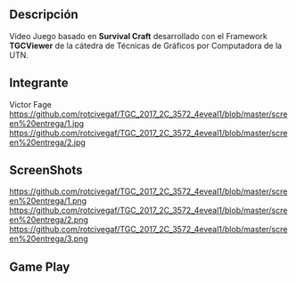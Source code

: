 ## Descripción ##
Video Juego basado en **Survival Craft** desarrollado con el Framework **TGCViewer** de la cátedra de Técnicas de Gráficos por Computadora de la UTN.

## Integrante ##

Victor Fage
https://github.com/rotcivegaf/TGC_2017_2C_3572_4eveal1/blob/master/screen%20entrega/1.jpg
https://github.com/rotcivegaf/TGC_2017_2C_3572_4eveal1/blob/master/screen%20entrega/2.jpg

## ScreenShots ##
https://github.com/rotcivegaf/TGC_2017_2C_3572_4eveal1/blob/master/screen%20entrega/1.png
https://github.com/rotcivegaf/TGC_2017_2C_3572_4eveal1/blob/master/screen%20entrega/2.png
https://github.com/rotcivegaf/TGC_2017_2C_3572_4eveal1/blob/master/screen%20entrega/3.png


## Game Play ##

